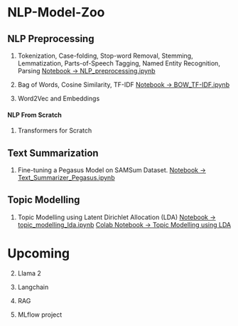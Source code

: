 # NLP-Model-Zoo


## NLP Preprocessing 
1.  Tokenization, Case-folding, Stop-word Removal, 
    Stemming, Lemmatization, Parts-of-Speech Tagging, 
    Named Entity Recognition, Parsing
    [Notebook -> NLP_preprocessing.ipynb](/NLP-Model-Zoo/NLP-preprocessing/NLP_preprocessing.ipynb)

2. Bag of Words, Cosine Similarity, TF-IDF 
    [Notebook -> BOW_TF-IDF.ipynb](/NLP-Model-Zoo/NLP-preprocessing/BOW_TF-IDF.ipynb)

3. Word2Vec and Embeddings 


#### NLP From Scratch 

1. Transformers for Scratch


## Text Summarization 

1. Fine-tuning a Pegasus Model on SAMSum Dataset. 
[Notebook -> Text_Summarizer_Pegasus.ipynb](/NLP-Model-Zoo/Text-Summarizer/Text_Summarizer_Pegasus.ipynb)


## Topic Modelling 
1. Topic Modelling using Latent Dirichlet Allocation (LDA)
[Notebook -> topic_modelling_lda.ipynb](/NLP-Model-Zoo/Topic%20Modelling/topic_modelling_lda.ipynb)
[Colab Notebook -> Topic Modelling using LDA](https://www.youtube.com/redirect?event=video_description&redir_token=QUFFLUhqa0w1WVpnZWRZay1RampJSjBpQ2NtVG1Ga0RmZ3xBQ3Jtc0treE02eFRoWmhXMkpDTGpRT0ZSMTNDQnAwWko3SXliWmE1M2NFQ0lsVlhXLV9obW90RnRHV1NaZmEzblZ6cThRQVA5QTFpXzJrcXJpTEZhZnlOYzZOMHZJa3owZ3RpQzZUT25oVkpHSjM2VzhFQ2ZVRQ&q=https%3A%2F%2Fcolab.research.google.com%2Fgithub%2Ffuturemojo%2Fnlp-demystified%2Fblob%2Fmain%2Fnotebooks%2Fnlpdemystified_topic_modelling_lda.ipynb&v=9mNV4AwA9QI)

# Upcoming 
2. Llama 2  

3. Langchain 

4. RAG 

5. MLflow project 


 

